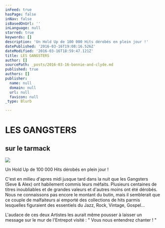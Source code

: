 ```yaml
---
inFeed: true
hasPage: false
inNav: false
isBasedOnUrl: ''
inLanguage: null
starred: true
keywords: []
description: 'Un Hold Up de 100 000 Hits dérobés en plein jour !'
datePublished: '2016-03-16T19:08:16.526Z'
dateModified: '2016-03-16T18:59:47.121Z'
title: LES GANGSTERS
author: []
sourcePath: _posts/2016-03-16-bonnie-and-clyde.md
published: true
authors: []
publisher:
  name: null
  domain: null
  url: null
  favicon: null
_type: Blurb

---
```

# LES GANGSTERS

## sur le tarmack
![](https://s3-us-west-2.amazonaws.com/the-grid-img/p/adcf0e4a85dc0a9f231c195f68423d2d59313598.jpg)

Un Hold Up de 100 000 Hits dérobés en plein jour !

C'est en milieu d'apres midi jusque tard dans la nuit que les Gangsters (Seve & Alex) ont habilement commis leurs méfaits. Plusieurs centaines de titres inoubliables et de grandes valeurs et d'autres moins ont été dérobés. Nous ne connaissons pas encore le montant du butin, mais il semblerait que ce couple de malfaiteurs ai emporté des collections de hits parmis lesquelles figuraient des essentiels du Jazz, Rock, Vintage, Gospel...

L'audace de ces deux Artistes les aurait même pousser à laisser un message sur le mur de l'Entrepot visité : " Vous nous entendrez chanter ! "